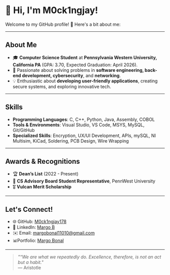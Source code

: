 # 👋 Hi, I'm M0ck1ngjay!

Welcome to my GitHub profile! 🚀 Here's a bit about me:

---

## About Me
- 🎓 **Computer Science Student** at **Pennsylvania Western University, California PA** (GPA: 3.70, Expected Graduation: April 2026).  
- 🌱 Passionate about solving problems in **software engineering, back-end development, cybersecurity**, and **networking**.  
- 💡 Enthusiastic about **developing user-friendly applications**, creating secure systems, and exploring innovative tech. 

---

## Skills
- **Programming Languages**: C, C++, Python, Java, Assembly, COBOL  
- **Tools & Environments**: Visual Studio, VS Code, MSYS, MySQL, Git/GitHub 
- **Specialized Skills**:   Encryption, UX/UI Development, APIs, mySQL, NI Multisim, KiCad, Soldering, PCB Design, Wire Wrapping

---

## Awards & Recognitions
- 🏆 **Dean’s List** (2022 - Present)  
- 💼 **CS Advisory Board Student Representative**, PennWest University  
- 🎖️ **Vulcan Merit Scholarship**  

---

## Let's Connect!
- 🌐 GitHub: [M0ck1ngjay178](https://github.com/M0ck1ngjay178)  
- 💼 LinkedIn: [Margo B](https://www.linkedin.com/in/margo-b-82096432a/)  
- ✉️ Email: [margobonal11010@gmail.com](mailto:margobonal11010@gmail.com)
- 📊Portfolio: [Margo Bonal](https://m0ck1ngjay178.github.io/Portfolio-Website/)

---

> *"“We are what we repeatedly do. Excellence, therefore, is not an act but a habit."*  
— Aristotle


<!---
M0ck1ngjay178/M0ck1ngjay178 is a ✨ special ✨ repository because its `README.md` (this file) appears on your GitHub profile.
You can click the Preview link to take a look at your changes.
--->
